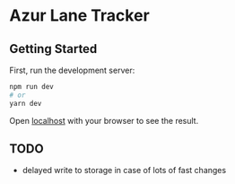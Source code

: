 # Azur Lane Tracker

## Getting Started

First, run the development server:

```bash
npm run dev
# or
yarn dev
```

Open [localhost](http://localhost:3000) with your browser to see the result.

## TODO

* delayed write to storage in case of lots of fast changes
